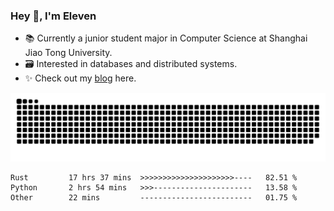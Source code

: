### Hey 👋, I'm Eleven

- 📚 Currently a junior student major in Computer Science at Shanghai Jiao Tong University.
- 🗃️ Interested in databases and distributed systems.
- ✨ Check out my [blog](https://blog.eleven.wiki) here.

![github contribution grid snake animation](https://raw.githubusercontent.com/El-even-11/El-even-11/output/github-contribution-grid-snake.svg)

<!--START_SECTION:waka-->

```text
Rust         17 hrs 37 mins  >>>>>>>>>>>>>>>>>>>>>----   82.51 %
Python       2 hrs 54 mins   >>>----------------------   13.58 %
Other        22 mins         -------------------------   01.75 %
```

<!--END_SECTION:waka-->
